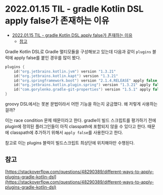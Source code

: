 # 2022.01.15 TIL - gradle Kotlin DSL apply false가 존재하는 이유

- [2022.01.15 TIL - gradle Kotlin DSL apply false가 존재하는 이유](#20220115-til---gradle-kotlin-dsl-apply-false가-존재하는-이유)
  - [참고](#참고)

Gradle Kotlin DSL로 Gradle 멀티모듈을 구성해보고 있는데 다음과 같이 `plugins` 블럭에 apply false를 붙인 경우를 많이 봤다.

```kotlin
plugins {
    id("org.jetbrains.kotlin.jvm") version "1.3.21"
    id("org.jetbrains.kotlin.kapt") version "1.3.21"
    id("org.springframework.boot") version "2.1.4.RELEASE" apply false
    id("org.jetbrains.kotlin.plugin.spring") version "1.3.21" apply false
    id("com.gorylenko.gradle-git-properties") version "1.5.1" apply false
}
```

groovy DSL에서는 못본 문법이라서 어떤 기능을 하는지 궁금했다. 왜 저렇게 사용하는 걸까?

이는 race condition 문제 때문이라고 한다. gradle이 빌드 스크립트를 평가하기 전에 plugin에 정의된 플러그인들이 아직 classpath에 포함되지 않을 수 있다고 한다. 때문에 classpath에 추가하기 위해서 `apply false`를 사용한다고 한다.

참고로 이는 plugins 블럭이 빌드스크립트 최상단에 위치해야만 수행된다.


## 참고

[https://stackoverflow.com/questions/48290389/different-ways-to-apply-plugins-gradle-kotlin-dsl](https://stackoverflow.com/questions/48290389/different-ways-to-apply-plugins-gradle-kotlin-dsl)